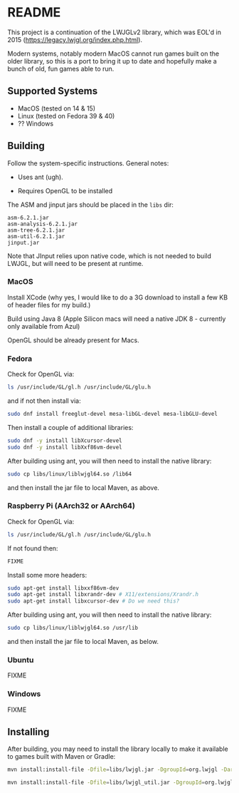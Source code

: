 # README

This project is a continuation of the LWJGLv2 library, which was EOL'd in 2015 (https://legacy.lwjgl.org/index.php.html).
 
Modern systems, notably modern MacOS cannot run games built on the older library, so this is a port to bring it up to date and hopefully make a bunch of old, fun games able to run.

## Supported Systems

* MacOS (tested on 14 & 15)
* Linux (tested on Fedora 39 & 40)
* ?? Windows

## Building

Follow the system-specific instructions. General notes:

* Uses ant (ugh).

* Requires OpenGL to be installed

The ASM and jinput jars should be placed in the `libs` dir:

```
asm-6.2.1.jar
asm-analysis-6.2.1.jar
asm-tree-6.2.1.jar
asm-util-6.2.1.jar
jinput.jar
```

Note that JInput relies upon native code, which is not needed to build LWJGL, but will need to be present at runtime.

### MacOS

Install XCode (why yes, I would like to do a 3G download to install a few KB of header files for my build.)

Build using Java 8 (Apple Silicon macs will need a native JDK 8 - currently only available from Azul)

OpenGL should be already present for Macs.

### Fedora

Check for OpenGL via: 

```bash
ls /usr/include/GL/gl.h /usr/include/GL/glu.h
```

and if not then install via:

```bash
sudo dnf install freeglut-devel mesa-libGL-devel mesa-libGLU-devel
```

Then install a couple of additional libraries:

```bash
sudo dnf -y install libXcursor-devel
sudo dnf -y install libXxf86vm-devel
```

After building using ant, you will then need to install the native library:

```bash
sudo cp libs/linux/liblwjgl64.so /lib64
```

and then install the jar file to local Maven, as above.

### Raspberry Pi (AArch32 or AArch64)

Check for OpenGL via:

```bash
ls /usr/include/GL/gl.h /usr/include/GL/glu.h
```

If not found then:

```bash
FIXME
```

Install some more headers:

```bash
sudo apt-get install libxxf86vm-dev
sudo apt-get install libxrandr-dev # X11/extensions/Xrandr.h
sudo apt-get install libxcursor-dev # Do we need this?
```

After building using ant, you will then need to install the native library:

```bash
sudo cp libs/linux/liblwjgl64.so /usr/lib
```

and then install the jar file to local Maven, as below.


### Ubuntu

FIXME

### Windows

FIXME

## Installing

After building, you may need to install the library locally to make it available to games built with Maven or Gradle:

```bash
mvn install:install-file -Dfile=libs/lwjgl.jar -DgroupId=org.lwjgl -DartifactId=lwjgl -Dversion=2.9.4 -Dpackaging=jar

mvn install:install-file -Dfile=libs/lwjgl_util.jar -DgroupId=org.lwjgl -DartifactId=lwjgl-util -Dversion=2.9.4 -Dpackaging=jar
```